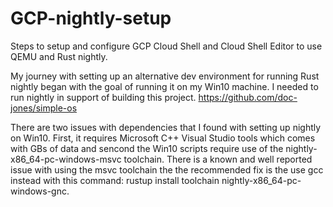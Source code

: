 # GCP-nightly-setup
Steps to setup and configure GCP Cloud Shell and Cloud Shell Editor to use QEMU and Rust nightly.
  
  
My journey with setting up an alternative dev environment for running Rust nightly began with the goal of running it on my Win10 machine. I needed to run nightly in support of building this project.  https://github.com/doc-jones/simple-os
  
There are two issues with dependencies that I found with setting up nightly on Win10. First, it requires Microsoft C++ Visual Studio tools which comes with GBs of data and sencond the Win10 scripts require use of the nightly-x86_64-pc-windows-msvc toolchain.  There is a known and well reported issue with using the msvc toolchain the the recommended fix is the use gcc instead with this command:  rustup install toolchain nightly-x86_64-pc-windows-gnc.
